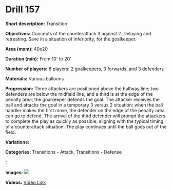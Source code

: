 # Drill 157

**Short description:**
Transition

**Objectives:**
Concepts of the counterattack 3 against 2. Delaying and retreating. Save in a situation of inferiority, for the goalkeeper.

**Area (mxm):**
40x20

**Duration (min):**
From 10' to 20'

**Number of players:**
8 players: 2 goalkeepers, 3 forwards, and 3 defenders

**Materials:**
Various balloons

**Progression:**
Three attackers are positioned above the halfway line; two defenders are below the midfield line, and a third is at the edge of the penalty area; the goalkeeper defends the goal. The attacker receives the ball and attacks the goal in a temporary 3 versus 2 situation; when the ball handler makes the first move, the defender on the edge of the penalty area can go to defend. The arrival of the third defender will prompt the attackers to complete the play as quickly as possible, aligning with the typical timing of a counterattack situation. The play continues until the ball goes out of the field.

**Variations:**


**Categories:**
Transitions - Attack, Transitions - Defense

**:**


**Images:**
![](https://www.coachingfutsal.com/\images\c3faf5b49fd3133f78265f6918ff7b7c6d210872f400a3fea98514158220d06a8ae1cf322e27c0234d0eac061599bc9bb30b4b58093519fd2a080a580579eab04dd3cff36cb03.jpg)

**Videos:**
[Video Link](https://www.youtube.com/embed/hgpkROxBpoo)


